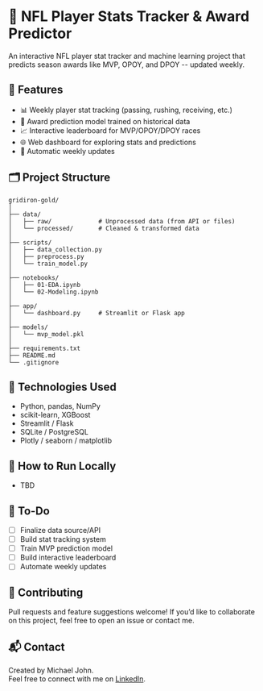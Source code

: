 # 🏈 NFL Player Stats Tracker & Award Predictor
An interactive NFL player stat tracker and machine learning project that predicts season awards like MVP, OPOY, and DPOY -- updated weekly.

## 🔧 Features

- 📊 Weekly player stat tracking (passing, rushing, receiving, etc.)
- 🤖 Award prediction model trained on historical data
- 📈 Interactive leaderboard for MVP/OPOY/DPOY races
- 🌐 Web dashboard for exploring stats and predictions
- 🔁 Automatic weekly updates

## 🗂️ Project Structure

```
gridiron-gold/
│
├── data/
│   ├── raw/             # Unprocessed data (from API or files)
│   └── processed/       # Cleaned & transformed data
│
├── scripts/
│   ├── data_collection.py
│   ├── preprocess.py
│   └── train_model.py
│
├── notebooks/
│   ├── 01-EDA.ipynb
│   └── 02-Modeling.ipynb
│
├── app/
│   └── dashboard.py     # Streamlit or Flask app
│
├── models/
│   └── mvp_model.pkl
│
├── requirements.txt
├── README.md
└── .gitignore
```

## 🧠 Technologies Used

- Python, pandas, NumPy
- scikit-learn, XGBoost
- Streamlit / Flask
- SQLite / PostgreSQL
- Plotly / seaborn / matplotlib

## 🚀 How to Run Locally
- TBD

## 📌 To-Do

- [ ] Finalize data source/API
- [ ] Build stat tracking system
- [ ] Train MVP prediction model
- [ ] Build interactive leaderboard
- [ ] Automate weekly updates

## 📣 Contributing

Pull requests and feature suggestions welcome! If you’d like to collaborate on this project, feel free to open an issue or contact me.

## 📬 Contact

Created by Michael John.  
Feel free to connect with me on [LinkedIn](https://www.linkedin.com/in/michael-john-06a098359/).
